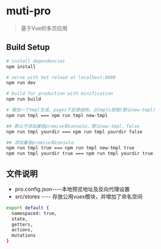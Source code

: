 # muti-pro

> 基于Vue的多页应用

## Build Setup

``` bash
# install dependencies
npm install

# serve with hot reload at localhost:8080
npm run dev

# build for production with minification
npm run build

# 增加一个tmpl生成，pages下目录结构，从tmpls获取(默认new-tmpl)
npm run tmpl === npm run tmpl new-tmpl

## 默认不添加兼容promise和console，默认new-tmpl，false
npm run tmpl yourdir === npm run tmpl yourdir false

## 添加兼容promise和console
npm run tmpl true === npm run tmpl new-tmpl true
npm run tmpl yourdir true === npm run tmpl yourdir true

```
## 文件说明
*  pro.config.json----本地预览地址及反向代理设置
*  src/stores ---- 存放公用vuex模块，并增加了命名空间
``` bash
export default {
  namespaced: true,
  state,
  getters,
  actions,
  mutations
}
```

